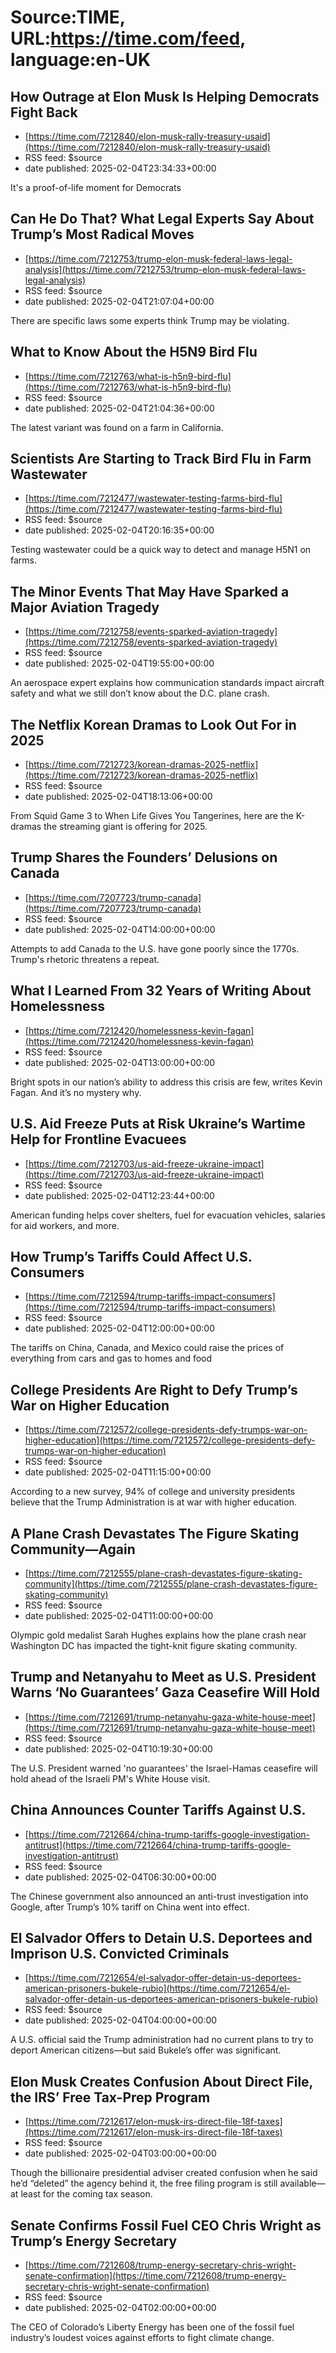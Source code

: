# Source:TIME, URL:https://time.com/feed, language:en-UK

## How Outrage at Elon Musk Is Helping Democrats Fight Back
 - [https://time.com/7212840/elon-musk-rally-treasury-usaid](https://time.com/7212840/elon-musk-rally-treasury-usaid)
 - RSS feed: $source
 - date published: 2025-02-04T23:34:33+00:00

It's a proof-of-life moment for Democrats

## Can He Do That? What Legal Experts Say About Trump’s Most Radical Moves
 - [https://time.com/7212753/trump-elon-musk-federal-laws-legal-analysis](https://time.com/7212753/trump-elon-musk-federal-laws-legal-analysis)
 - RSS feed: $source
 - date published: 2025-02-04T21:07:04+00:00

There are specific laws some experts think Trump may be violating.

## What to Know About the H5N9 Bird Flu
 - [https://time.com/7212763/what-is-h5n9-bird-flu](https://time.com/7212763/what-is-h5n9-bird-flu)
 - RSS feed: $source
 - date published: 2025-02-04T21:04:36+00:00

The latest variant was found on a farm in California.

## Scientists Are Starting to Track Bird Flu in Farm Wastewater
 - [https://time.com/7212477/wastewater-testing-farms-bird-flu](https://time.com/7212477/wastewater-testing-farms-bird-flu)
 - RSS feed: $source
 - date published: 2025-02-04T20:16:35+00:00

Testing wastewater could be a quick way to detect and manage H5N1 on farms.

## The Minor Events That May Have Sparked a Major Aviation Tragedy
 - [https://time.com/7212758/events-sparked-aviation-tragedy](https://time.com/7212758/events-sparked-aviation-tragedy)
 - RSS feed: $source
 - date published: 2025-02-04T19:55:00+00:00

An aerospace expert explains how communication standards impact aircraft safety and what we still don’t know about the D.C. plane crash.

## The Netflix Korean Dramas to Look Out For in 2025
 - [https://time.com/7212723/korean-dramas-2025-netflix](https://time.com/7212723/korean-dramas-2025-netflix)
 - RSS feed: $source
 - date published: 2025-02-04T18:13:06+00:00

From Squid Game 3 to When Life Gives You Tangerines, here are the K-dramas the streaming giant is offering for 2025.

## Trump Shares the Founders’ Delusions on Canada
 - [https://time.com/7207723/trump-canada](https://time.com/7207723/trump-canada)
 - RSS feed: $source
 - date published: 2025-02-04T14:00:00+00:00

Attempts to add Canada to the U.S. have gone poorly since the 1770s. Trump's rhetoric threatens a repeat.

## What I Learned From 32 Years of Writing About Homelessness
 - [https://time.com/7212420/homelessness-kevin-fagan](https://time.com/7212420/homelessness-kevin-fagan)
 - RSS feed: $source
 - date published: 2025-02-04T13:00:00+00:00

Bright spots in our nation’s ability to address this crisis are few, writes Kevin Fagan. And it’s no mystery why.

## U.S. Aid Freeze Puts at Risk Ukraine’s Wartime Help for Frontline Evacuees
 - [https://time.com/7212703/us-aid-freeze-ukraine-impact](https://time.com/7212703/us-aid-freeze-ukraine-impact)
 - RSS feed: $source
 - date published: 2025-02-04T12:23:44+00:00

American funding helps cover shelters, fuel for evacuation vehicles, salaries for aid workers, and more.

## How Trump’s Tariffs Could Affect U.S. Consumers
 - [https://time.com/7212594/trump-tariffs-impact-consumers](https://time.com/7212594/trump-tariffs-impact-consumers)
 - RSS feed: $source
 - date published: 2025-02-04T12:00:00+00:00

The tariffs on China, Canada, and Mexico could raise the prices of everything from cars and gas to homes and food

## College Presidents Are Right to Defy Trump’s War on Higher Education
 - [https://time.com/7212572/college-presidents-defy-trumps-war-on-higher-education](https://time.com/7212572/college-presidents-defy-trumps-war-on-higher-education)
 - RSS feed: $source
 - date published: 2025-02-04T11:15:00+00:00

According to a new survey, 94% of college and university presidents believe that the Trump Administration is at war with higher education.

## A Plane Crash Devastates The Figure Skating Community—Again
 - [https://time.com/7212555/plane-crash-devastates-figure-skating-community](https://time.com/7212555/plane-crash-devastates-figure-skating-community)
 - RSS feed: $source
 - date published: 2025-02-04T11:00:00+00:00

Olympic gold medalist Sarah Hughes explains how the plane crash near Washington DC has impacted the tight-knit figure skating community.

## Trump and Netanyahu to Meet as U.S. President Warns ‘No Guarantees’ Gaza Ceasefire Will Hold
 - [https://time.com/7212691/trump-netanyahu-gaza-white-house-meet](https://time.com/7212691/trump-netanyahu-gaza-white-house-meet)
 - RSS feed: $source
 - date published: 2025-02-04T10:19:30+00:00

The U.S. President warned 'no guarantees' the Israel-Hamas ceasefire will hold ahead of the Israeli PM's White House visit.

## China Announces Counter Tariffs Against U.S.
 - [https://time.com/7212664/china-trump-tariffs-google-investigation-antitrust](https://time.com/7212664/china-trump-tariffs-google-investigation-antitrust)
 - RSS feed: $source
 - date published: 2025-02-04T06:30:00+00:00

The Chinese government also announced an anti-trust investigation into Google, after Trump’s 10% tariff on China went into effect.

## El Salvador Offers to Detain U.S. Deportees and Imprison U.S. Convicted Criminals
 - [https://time.com/7212654/el-salvador-offer-detain-us-deportees-american-prisoners-bukele-rubio](https://time.com/7212654/el-salvador-offer-detain-us-deportees-american-prisoners-bukele-rubio)
 - RSS feed: $source
 - date published: 2025-02-04T04:00:00+00:00

A U.S. official said the Trump administration had no current plans to try to deport American citizens—but said Bukele’s offer was significant.

## Elon Musk Creates Confusion About Direct File, the IRS’ Free Tax-Prep Program
 - [https://time.com/7212617/elon-musk-irs-direct-file-18f-taxes](https://time.com/7212617/elon-musk-irs-direct-file-18f-taxes)
 - RSS feed: $source
 - date published: 2025-02-04T03:00:00+00:00

Though the billionaire presidential adviser created confusion when he said he’d “deleted” the agency behind it, the free filing program is still available—at least for the coming tax season.

## Senate Confirms Fossil Fuel CEO Chris Wright as Trump’s Energy Secretary
 - [https://time.com/7212608/trump-energy-secretary-chris-wright-senate-confirmation](https://time.com/7212608/trump-energy-secretary-chris-wright-senate-confirmation)
 - RSS feed: $source
 - date published: 2025-02-04T02:00:00+00:00

The CEO of Colorado’s Liberty Energy has been one of the fossil fuel industry’s loudest voices against efforts to fight climate change.

